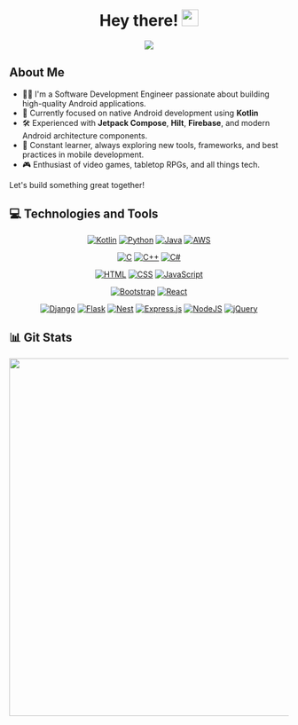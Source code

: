 <div align="center">
  <h1>Hey there! <img src="https://raw.githubusercontent.com/MartinHeinz/MartinHeinz/master/wave.gif" width="30px"></h1>
  <a href="https://www.linkedin.com/in/albertogarrido94/"> 
    <img src=https://img.shields.io/badge/Linkedin-%230077B5.svg?logo=linkedin&logoColor=white> 
  </a>
</div>

<h2>About Me</h2>
<ul>
  <li>👨‍💻 I'm a Software Development Engineer passionate about building high-quality Android applications.</li>
  <li>📱 Currently focused on native Android development using <strong>Kotlin</strong></li>
  <li>🛠️ Experienced with <strong>Jetpack Compose</strong>, <strong>Hilt</strong>, <strong>Firebase</strong>, and modern Android architecture components.</li>
  <li>🎯 Constant learner, always exploring new tools, frameworks, and best practices in mobile development.</li>
  <li>🎮 Enthusiast of video games, tabletop RPGs, and all things tech.</li>
</ul>
<p>Let's build something great together!</p>

<h2>💻 Technologies and Tools</h2>
<div align="center">
  
  [![Kotlin](https://img.shields.io/badge/Kotlin-%237F52FF.svg?logo=kotlin&logoColor=white)](#)
  [![Python](https://img.shields.io/badge/Python-3776AB?logo=python&logoColor=fff)](#)
  [![Java](https://img.shields.io/badge/Java-%23ED8B00.svg?logo=openjdk&logoColor=white)](#) 
  [![AWS](https://img.shields.io/badge/AWS-%23FF9900.svg?logo=amazon-web-services&logoColor=white)](#)
  
  [![C](https://img.shields.io/badge/C-00599C?logo=c&logoColor=white)](#)
  [![C++](https://img.shields.io/badge/C++-%2300599C.svg?logo=c%2B%2B&logoColor=white)](#)
  [![C#](https://custom-icon-badges.demolab.com/badge/C%23-%23239120.svg?logo=cshrp&logoColor=white)](#)
  
  [![HTML](https://img.shields.io/badge/HTML-%23E34F26.svg?logo=html5&logoColor=white)](#)
  [![CSS](https://img.shields.io/badge/CSS-1572B6?logo=css3&logoColor=fff)](#)
  [![JavaScript](https://img.shields.io/badge/JavaScript-F7DF1E?logo=javascript&logoColor=000)](#)
  
  [![Bootstrap](https://img.shields.io/badge/Bootstrap-7952B3?logo=bootstrap&logoColor=fff)](#)
  [![React](https://img.shields.io/badge/React-%2320232a.svg?logo=react&logoColor=%2361DAFB)](#)
  
  [![Django](https://img.shields.io/badge/Django-%23092E20.svg?logo=django&logoColor=white)](#)
  [![Flask](https://img.shields.io/badge/Flask-000?logo=flask&logoColor=fff)](#)
  [![Nest](https://img.shields.io/badge/Nest.js-%23E0234E.svg?logo=nestjs&logoColor=white)](#)
  [![Express.js](https://img.shields.io/badge/Express.js-%23404d59.svg?logo=express&logoColor=%2361DAFB)](#)
  [![NodeJS](https://img.shields.io/badge/Node.js-6DA55F?logo=node.js&logoColor=white)](#)
  [![jQuery](https://img.shields.io/badge/jQuery-0769AD?logo=jquery&logoColor=fff)](#)

</div>

<h2>📊 Git Stats</h2>
<div align="center">
  <img height="645em" src="https://github-readme-stats.vercel.app/api/top-langs/?username=AlbertRG&layout=donut-vertical&theme=ocean_dark&hide_border=true&&langs_count=8&hide=cython,roff,xslt&exclude_repo=Easywash-Web" />
</div>
